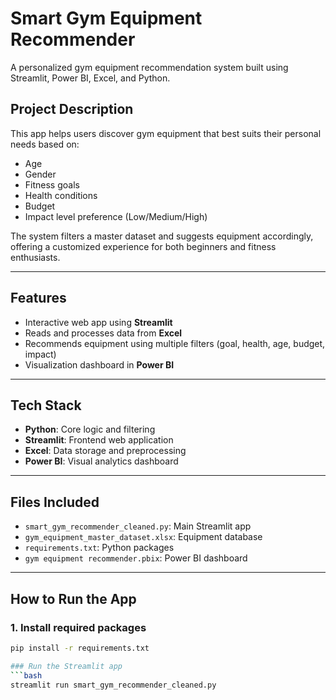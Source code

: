 # Smart Gym Equipment Recommender

A personalized gym equipment recommendation system built using Streamlit, Power BI, Excel, and Python.

## Project Description
This app helps users discover gym equipment that best suits their personal needs based on:
- Age
- Gender
- Fitness goals
- Health conditions
- Budget
- Impact level preference (Low/Medium/High)

The system filters a master dataset and suggests equipment accordingly, offering a customized experience for both beginners and fitness enthusiasts.

---

## Features
- Interactive web app using **Streamlit**
- Reads and processes data from **Excel**
- Recommends equipment using multiple filters (goal, health, age, budget, impact)
- Visualization dashboard in **Power BI**

---

## Tech Stack
- **Python**: Core logic and filtering
- **Streamlit**: Frontend web application
- **Excel**: Data storage and preprocessing
- **Power BI**: Visual analytics dashboard

---

## Files Included
- `smart_gym_recommender_cleaned.py`: Main Streamlit app
- `gym_equipment_master_dataset.xlsx`: Equipment database
- `requirements.txt`: Python packages
- `gym equipment recommender.pbix`: Power BI dashboard

---

## How to Run the App

### 1. Install required packages
```bash
pip install -r requirements.txt

### Run the Streamlit app
```bash
streamlit run smart_gym_recommender_cleaned.py

